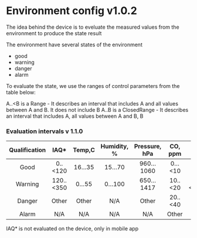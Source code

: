 # Environment config v1.0.2

The idea behind the device is to eveluate the measured values from the environment to produce the state result 

The environment have several states of the environment
*  good 
*  warning
*  danger 
*  alarm

To evaluate the state, we use the ranges of control parameters from the table below: 

A..<B is a Range - It describes an interval that includes A and all values between A and B. It does not include B
A..B is a ClosedRange -  It describes an interval that includes A, all values between A and B, B
      
### Evaluation intervals v 1.1.0
      
| Qualification | IAQ* | Temp,C | Humidity, % | Pressure, hPa | CO, ppm | CO2, ppm | bVOC, ppm |
| :---: | :---: | :---: | :---: | :---: | :---: | :---: | :---: |
| Good | 0..<120 | 16…35 | 15…70 | 960…1060 | 0…<10 | 0..<1500 | 0..<20 |
| Warning | 120..<350 | 0…55 | 0…100 | 650…1417 | 10..<20 | 1500..<10000 | 20..<70 |
| Danger | Other | Other | N/A | Other | 20..<40 | N/A | Other |
| Alarm | N/A | N/A | N/A | N/A | Other | N/A | N/A |
      
IAQ* is not evaluated on the device, only in mobile app     
